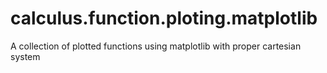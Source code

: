 # calculus.function.ploting.matplotlib
A collection of plotted functions using matplotlib with proper cartesian system
